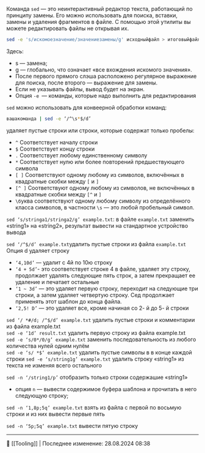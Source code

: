 Команда `sed` — это неинтерактивный редактор текста, работающий по принципу замены. Его можно использовать для поиска, вставки, замены и удаления фрагментов в файле. С помощью этой утилиты вы можете редактировать файлы не открывая их. 

```bash
sed -e 's/искомоезначение/значениезамены/g' исходныйфайл > итоговыйфайл
```

Здесь:
- s — замена;
- g — глобально, что означает «все вхождения искомого значения».
- После первого прямого слэша расположено регулярное выражение для поиска, после второго — выражение для замены.
- Если не указывать файлы, вывод будет на экран.
- Опция `-e `— команды, которые надо выполнить для редактирования

`sed` можно использовать для конвеерной обработки команд:

```bash
вашакоманда | sed -e ‘/^\s*$/d’
```

удаляет пустые строки или строки, которые содержат только пробелы:
- `^` Соответствует началу строки  
- `$` Соответствует концу строки  
- `.` Соответствует любому единственному символу  
- `*` Соответствует нулю или более повторений предшествующего символа  
- `[ ]` Соответствуют одному любому из символов, включённых в квадратные скобки между `[` и `]`  
- `[^ ]` Соответствуют одному любому из символов, не включённых в квадратные скобки между `[^` и `]`  
- `\б`уква соответствуют одному любому символу из определённого класса символов, в частности `\s` — это любой пробельный символ.

`sed ‘s/stringa1/stringa2/g’ example.txt`: в файле `example.txt` заменить «string1» на «string2», результат вывести на стандартное устройство вывода

`sed ‘/^$/d’ example.txt`удалить пустые строки из файла `example.txt`  
Опция d удаляет строку  
- `‘4,10d’` — удалит с 4й по 10ю строку  
- `‘4 + 5d’`- это соответствует строке 4 в файле, удаляет эту строку, продолжает удалять следующие пять строк, а затем прекращает ее удаление и печатает остальные  
- `‘1 ~ 3d’` — это удаляет первую строку, переходит на следующие три строки, а затем удаляет четвертую строку. Сед продолжает применять этот шаблон до конца файла.  
- `‘2,5! D’` — это удаляет все, кроме начиная со 2- й до 5- й строки

`sed ‘/ *#/d; /^$/d’ example.txt` удалить пустые строки и комментарии из файла example.txt  
`sed -e ‘1d’ result.txt` удалить первую строку из файла example.txt  
`sed -e ‘s/0*/0/g’ example.txt` заменить последовательность из любого количества нулей одним нулём  
`sed -e ‘s/ *$‘ example.txt` удалить пустые символы в в конце каждой строки
`sed -e ‘s/string1g’ example.txt` удалить строку «string1» из текста не изменяя всего остального

`sed -n ‘/string1/p’` отобразить только строки содержашие «string1»  
- опция `n` — вывести содержимое буфера шаблона и прочитать в него следующую строку;

`sed -n ‘1,8p;5q’ example.txt` взять из файла с первой по восьмую строки и из них вывести первые пять

`sed -n ‘5p;5q’ example.txt` вывести пятую строку

----
📂 [[Tooling]] | Последнее изменение: 28.08.2024 08:38